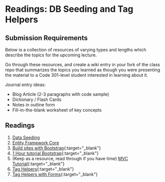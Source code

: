 # Readings: DB Seeding and Tag Helpers

## Submission Requirements

Below is a collection of resources of varying types and lengths which describe the topics for the upcoming lecture.  

Go through these resources, and create a wiki entry in your fork of the class repo that summarizes the topics you learned as though you were presenting the material to a Code 301-level student interested in learning about it.

Journal entry ideas:
* Blog Article (2-3 paragraphs with code sample)
* Dictionary / Flash Cards
* Notes in outline form
* Fill-in-the-blank worksheet of key concepts



## Readings
1. [Data Seeding](https://docs.microsoft.com/en-us/ef/core/modeling/data-seeding)
1. [Entity Framework Core](https://docs.microsoft.com/en-us/aspnet/core/data/ef-rp/intro?view=aspnetcore-2.1&tabs=visual-studio)
1. [Build sites with Bootstrap](https://docs.microsoft.com/en-us/aspnet/core/client-side/bootstrap){:target="_blank"} 
1. [1 Hour tutorial Bootstrap](https://scrimba.com/g/gbootstrap4){:target="_blank"}
1. (Keep as a resource, read through if you have time) [MVC Tutorial](https://docs.microsoft.com/en-us/aspnet/core/tutorials/first-mvc-app/){:target="_blank"} 
1. [Tag Helpers](https://docs.microsoft.com/en-us/aspnet/core/mvc/views/tag-helpers/intro?view=aspnetcore-2.1){:target="_blank"} 
1. [Tag Helpers with Forms](https://docs.microsoft.com/en-us/aspnet/core/mvc/views/working-with-forms?view=aspnetcore-2.1){:target="_blank"} 

